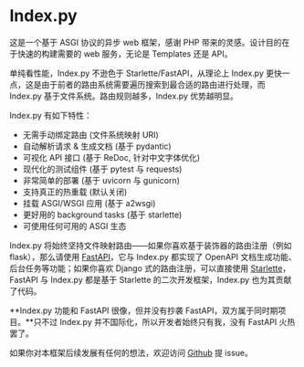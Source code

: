 # Index.py

这是一个基于 ASGI 协议的异步 web 框架，感谢 PHP 带来的灵感。设计目的在于快速的构建需要的 web 服务，无论是 Templates 还是 API。

单纯看性能，Index.py 不逊色于 Starlette/FastAPI，从理论上 Index.py 更快一点，这是由于前者的路由系统需要遍历搜索到最合适的路由进行处理，而 Index.py 基于文件系统。路由规则越多，Index.py 优势越明显。

Index.py 有如下特性：

- 无需手动绑定路由 (文件系统映射 URI)
- 自动解析请求 & 生成文档 (基于 pydantic)
- 可视化 API 接口 (基于 ReDoc, 针对中文字体优化)
- 现代化的测试组件 (基于 pytest 与 requests)
- 非常简单的部署 (基于 uvicorn 与 gunicorn)
- 支持真正的热重载 (默认关闭)
- 挂载 ASGI/WSGI 应用 (基于 a2wsgi)
- 更好用的 background tasks (基于 starlette)
- 可使用任何可用的 ASGI 生态

Index.py 将始终坚持文件映射路由——如果你喜欢基于装饰器的路由注册（例如 flask），那么请使用 [FastAPI](https://fastapi.tiangolo.com/)，它与 Index.py 都实现了 OpenAPI 文档生成功能、后台任务等功能；如果你喜欢 Django 式的路由注册，可以直接使用 [Starlette](https://starlette.io)，FastAPI 与 Index.py 都是基于 Starlette 的二次开发框架，Index.py 也为其贡献了代码。

**Index.py 功能和 FastAPI 很像，但并没有抄袭 FastAPI，双方属于同时期项目。**只不过 Index.py 并不国际化，所以开发者始终只有我，没有 FastAPI 火热罢了。

如果你对本框架后续发展有任何的想法，欢迎访问 [Github](https://github.com/abersheeran/index.py) 提 issue。
